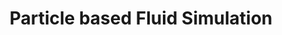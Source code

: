 ---
title: "Particle based Fluid Simulation"
short: "Fluid"
collection: projects
excerpt: 
keypoints:
    - 'Implemented 3D fluid simulation based on smoothed particle hydrodynamics algorithm.'
    - ' Used a screen-space rendering technique to construct a continuous surface from particles.'
---